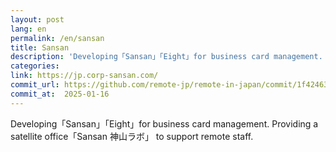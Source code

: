 ```yaml
---
layout: post
lang: en
permalink: /en/sansan
title: Sansan
description: 'Developing「Sansan」「Eight」for business card management. Providing a satellite office「Sansan 神山ラボ」 to support remote staff.'
categories: 
link: https://jp.corp-sansan.com/
commit_url: https://github.com/remote-jp/remote-in-japan/commit/1f42463fa278ec6976af90175ef27509a22908f0
commit_at:  2025-01-16
---
```


<p>Developing「Sansan」「Eight」for business card management. Providing a satellite office「Sansan 神山ラボ」 to support remote staff.</p>
